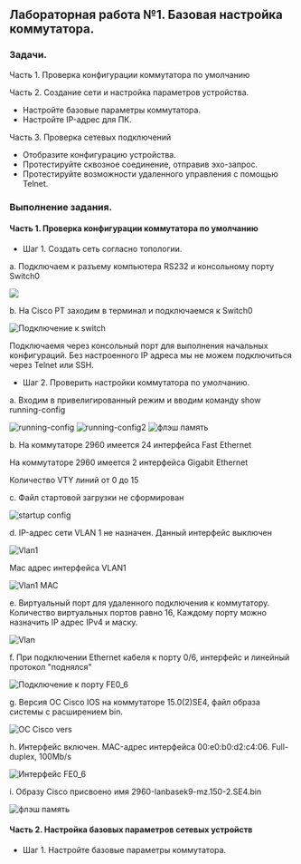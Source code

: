 ## Лабораторная работа №1. Базовая настройка коммутатора.

### Задачи.
Часть 1. Проверка конфигурации коммутатора по умолчанию

Часть 2. Создание сети и настройка параметров устройства.
- Настройте базовые параметры коммутатора.
- Настройте IP-адрес для ПК.

Часть 3. Проверка сетевых подключений
- Отобразите конфигурацию устройства.
- Протестируйте сквозное соединение, отправив эхо-запрос.
- Протестируйте возможности удаленного управления с помощью Telnet.

### Выполнение задания.
#### Часть 1. Проверка конфигурации коммутатора по умолчанию
- Шаг 1. Создать сеть согласно топологии.

a. Подключаем к разъему компьютера RS232 и консольному порту Switch0

![](https://github.com/Shure0407/Network_engineer/assets/162669909/ba87b916-0db5-4fe2-b67b-df4e4b38b2d1)

b. На Cisco PT заходим в терминал и подключаемся к Switch0

![Подключение к switch](https://github.com/Shure0407/Network_engineer/assets/162669909/f8c82a5a-9d50-4605-a42b-452d34bb84ca)

Подключаемя через консольный порт для выполнения начальных конфигураций. Без настроенного IP адреса мы не можем подключиться через Telnet или SSH.

- Шаг 2. Проверить настройки коммутатора по умолчанию.

a. Входим в привелигированный режим и вводим команду show running-config

![running-config](https://github.com/Shure0407/Network_engineer/assets/162669909/8860a44f-7368-4cf7-adf4-e18a0c8fd5d1)
![running-config2](https://github.com/Shure0407/Network_engineer/assets/162669909/6f5f6fd6-9308-4f46-8400-e7c44b328dd4)
![флэш память](https://github.com/Shure0407/Network_engineer/assets/162669909/0409d3ef-743c-4231-b0f9-1e89c38952b3)

b. На коммутаторе 2960 имеется 24 интерфейса Fast Ethernet

   На коммутаторе 2960 имеется 2 интерфейса Gigabit Ethernet

   Количество VTY линий от 0 до 15

c. Файл стартовой загрузки не сформирован   

![startup config](https://github.com/Shure0407/Network_engineer/assets/162669909/ac31d4c4-a479-4f29-aaec-bf0f723fe497)

d. IP-адрес сети VLAN 1 не назначен. Данный интерфейс выключен

![Vlan1](https://github.com/Shure0407/Network_engineer/assets/162669909/75a95993-b155-4734-ac88-5e607da5966d)

   Мас адрес интерфейса VLAN1

![Vlan1 MAC](https://github.com/Shure0407/Network_engineer/assets/162669909/67d09cb5-da92-49e3-9864-d202728dd102)

e. Виртуальный порт для удаленного подключения к коммутатору. Количество виртуальных портов равно 16, Каждому порту можно назначить IP адрес IPv4 и маску. 

![Vlan](https://github.com/Shure0407/Network_engineer/assets/162669909/dd528f8b-1681-475c-b4e1-ecd947058d09)

f. При подключении Ethernet кабеля к порту 0/6, интерфейс и линейный протокол "поднялся"

![Подключение к порту FE0_6](https://github.com/Shure0407/Network_engineer/assets/162669909/5b423f14-dd46-4aa3-8788-85cec6a20489)

g. Версия ОС Cisco IOS на коммутаторе 15.0(2)SE4, файл образа системы с расширением bin.

![OC Cisco vers](https://github.com/Shure0407/Network_engineer/assets/162669909/144ef130-3d36-4e16-80c3-7fd578657b8b)

h. Интерфейс включен. MAC-адрес интерфейса 00:e0:b0:d2:c4:06. Full-duplex, 100Mb/s

![Интерфейс FE0_6](https://github.com/Shure0407/Network_engineer/assets/162669909/f317995a-ae62-4709-87d6-9ff2f4ff4107)

i. Образу Cisco присвоено имя 2960-lanbasek9-mz.150-2.SE4.bin

![флэш память](https://github.com/Shure0407/Network_engineer/assets/162669909/7d8e5789-3668-46a3-8d03-db9c5233946e)

#### Часть 2. Настройка базовых параметров сетевых устройств

- Шаг 1. Настройте базовые параметры коммутатора.
